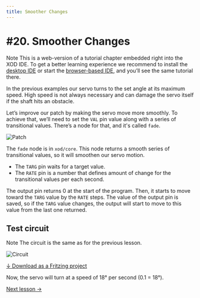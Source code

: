 ```yaml
---
title: Smoother Changes
---
```


# #20. Smoother Changes

<div class="ui segment note">
<span class="ui ribbon label">Note</span>
This is a web-version of a tutorial chapter embedded right into the XOD IDE.
To get a better learning experience we recommend to install the
<a href="/downloads/">desktop IDE</a> or start the
<a href="/ide/">browser-based IDE</a>, and you’ll see the same tutorial there.
</div>

In the previous examples our servo turns to the set angle at its maximum speed.
High speed is not always necessary and can damage the servo itself if the shaft
hits an obstacle.

Let’s improve our patch by making the servo move more smoothly. To achieve
that, we’ll need to set the `VAL` pin value along with a series of transitional
values. There’s a node for that, and it's called `fade`.

![Patch](./patch.png)

The `fade` node is in `xod/core`. This node returns a smooth series of
transitional values, so it will smoothen our servo motion.

* The `TARG` pin waits for a target value.
* The `RATE` pin is a number that defines amount of change for the transitional
values per each second.

The output pin returns 0 at the start of the program. Then, it starts to move
toward the `TARG` value by the `RATE` steps. The value of the output pin is
saved, so if the `TARG` value changes, the output will start to move to this
value from the last one returned.

## Test circuit

<div class="ui segment note">
<span class="ui ribbon label">Note</span>
The circuit is the same as for the previous lesson.
</div>

![Circuit](./circuit.fz.png)

[↓ Download as a Fritzing project](./circuit.fzz)

Now, the servo will turn at a speed of 18° per second (0.1 = 18°).

[Next lesson →](../21-pulses/)

